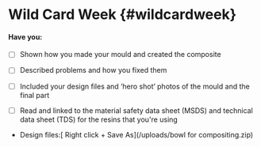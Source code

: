 # Wild Card Week {#wildcardweek}

#### Have you:

* [ ] Shown how you made your mould and created the composite

* [ ] Described problems and how you fixed them

* [ ] Included your design files and ‘hero shot’ photos of the mould and the final part

* [ ] Read and linked to the material safety data sheet \(MSDS\) and technical data sheet \(TDS\) for the resins that you're using



* Design files:[ Right click + Save As](/uploads/bowl for compositing.zip)